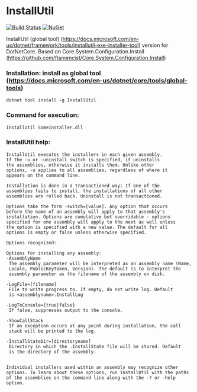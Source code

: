 # InstallUtil
[![Build Status](https://travis-ci.org/flamencist/InstallUtil.svg?branch=master)](https://travis-ci.org/flamencist/InstallUtil)
[![NuGet](https://img.shields.io/nuget/v/InstallUtil.svg)](https://www.nuget.org/packages/InstallUtil/)


InstallUtil (global tool) (https://docs.microsoft.com/en-us/dotnet/framework/tools/installutil-exe-installer-tool) version  for DotNetCore. 
Based on Core.System.Configuration.Install (https://github.com/flamencist/Core.System.Configuration.Install)

### Installation: install as global tool (https://docs.microsoft.com/en-us/dotnet/core/tools/global-tools)
```
dotnet tool install -g InstallUtil
```

### Command for execution:
```
InstallUtil SomeInstaller.dll

```
### InstallUtil help:
``` 
InstallUtil executes the installers in each given assembly.
If the -u or -uninstall switch is specified, it uninstalls
the assemblies, otherwise it installs them. Unlike other
options, -u applies to all assemblies, regardless of where it
appears on the command line.

Installation is done in a transactioned way: If one of the
assemblies fails to install, the installations of all other
assemblies are rolled back. Uninstall is not transactioned.

Options take the form -switch=[value]. Any option that occurs
before the name of an assembly will apply to that assembly's
installation. Options are cumulative but overridable - options
specified for one assembly will apply to the next as well unless
the option is specified with a new value. The default for all
options is empty or false unless otherwise specified.

Options recognized:

Options for installing any assembly:
-AssemblyName
 The assembly parameter will be interpreted as an assembly name (Name,
 Locale, PublicKeyToken, Version). The default is to interpret the
 assembly parameter as the filename of the assembly on disk.

-LogFile=[filename]
 File to write progress to. If empty, do not write log. Default
 is <assemblyname>.InstallLog

-LogToConsole={true|false}
 If false, suppresses output to the console.

-ShowCallStack
 If an exception occurs at any point during installation, the call
 stack will be printed to the log.

-InstallStateDir=[directoryname]
 Directory in which the .InstallState file will be stored. Default
 is the directory of the assembly.


Individual installers used within an assembly may recognize other
options. To learn about these options, run InstallUtil with the paths
of the assemblies on the command line along with the -? or -help option.
```


